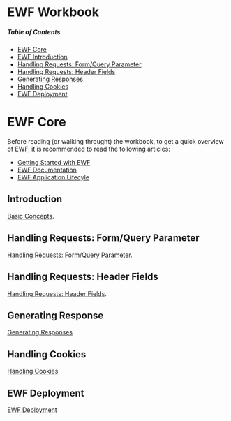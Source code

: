# EWF Workbook

##### Table of Contents  
* [EWF Core](#core)  
* [EWF Introduction](#introduction)
* [Handling Requests: Form/Query Parameter](#form_query_parameters)
* [Handling Requests: Header Fields](#header_fields)
* [Generating Responses](#generating_responses)
* [Handling Cookies](#handling_cookies) 
* [EWF Deployment](#deployment)

<a name="core"></a>

# EWF Core
Before reading (or walking throught) the workbook, to get a quick overview of EWF, it is recommended to read the following articles:

* [Getting Started with EWF](http://eiffelwebframework.github.io/EWF/getting-started/)
* [EWF Documentation](http://eiffelwebframework.github.io/EWF/wiki/Documentation/)
* [EWF Application Lifecyle](https://github.com/EiffelWebFramework/ewf_examples/wiki/Application-Lifecycle)


<a name="introduction"></a>

## Introduction
[Basic Concepts](./basics/basics.md).

<a name="form_query_parameters"></a>

## Handling Requests: Form/Query Parameter
[Handling Requests: Form/Query Parameter](./handling_request/form.md).

<a name="header_fields"></a>

## Handling Requests: Header Fields
[Handling Requests: Header Fields](./handling_request/headers.md).

<a name="generating_responses"></a>

## Generating Response
[Generating Responses](./generating_response/generating_response.md)

<a name="handling_cookies"></a>

## Handling Cookies
[Handling Cookies](./handling_cookies/handling_cookies.md) 

<a name="deployment"></a>

## EWF Deployment
[EWF Deployment](./deployment/readme.md) 
